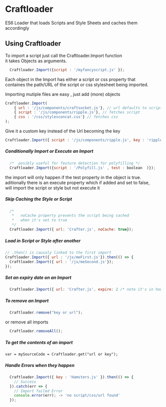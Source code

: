 # Craftloader
ES6 Loader that loads Scripts and Style Sheets and caches them accordingly 


## Using Craftloader    

To import a script just call the Craftloader.Import function    
it takes Objects as arguments.    

``` javascript
  Craftloader.Import({script : '/myfancyscript.js' });
```    
Each object in the Import has either a script or css property that    
containes the path/URL of the script or css stylesheet being imported.    

Importing mutiple files are easy , just add (more) objects
``` javascript
Craftloader.Import(
    { url : '/js/components/craftsocket.js'}, // url defaults to script import
    { script : '/js/components/ripple.js'}, // fetches script
    { css : '/css/stylesconcat.css'} // fetches css 
);

```

Give it a custom key instead of the Url becoming the key

``` javascript
Craftloader.Import({ script : '/js/components/ripple.js', key : 'rippler'});

```

##### Conditionally Import or Execute an Import

``` javascript
  /*  posibly useful for feuture detection for polyfilling */
  Craftloader.Import({script : '/Polyfill.js' , test : boolean  )});
``` 
the import will only happen if the test property in the object is true.      
aditionally there is an execute property which if added and set to false,    
will import the script or style but not execute it    


##### Skip Caching the Style or Script

``` javascript
  /* 
   *   noCache property prevents the script being cached 
   *   when it's set to true 
   */
  Craftloader.Import({ url: 'Crafter.js', noCache: true});
```

##### Load in Script or Style after another    

``` javascript
// .then() is causaly linked to the first import
Craftloader.Import({ url : '/js/meFirst.js'}).then(() => {
  Craftloader.Import({ url : '/js/meSecond.js'});
});
```

##### Set an expiry date on an Import

``` javascript
  Craftloader.Import({ url: 'Crafter.js', expire: 2 /* note it's in hours */});
```

##### To remove an Import

``` javascript
  Craftloader.remove("key or url");
```
or remove all imports 

``` javascript
  Craftloader.removeAll();
```

##### To get the contents of an import

`var = mySourceCode = Craftloader.get("url or key");`

##### Handle Errors when they happen

``` javascript
  Craftloader.Import({ key : 'Hamsters.js' }).then(() => {
    // Success
  }).catch(err => {
    // Import failed Error
    console.error(err); -> 'no script/css/url found'
  });
```
